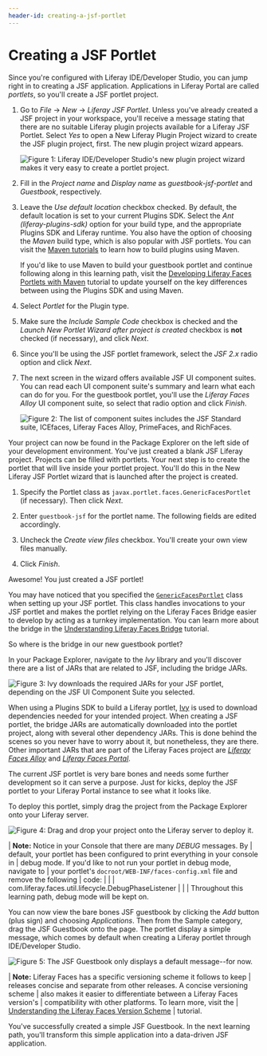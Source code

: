 ```yaml
---
header-id: creating-a-jsf-portlet
---
```


# Creating a JSF Portlet

Since you're configured with Liferay IDE/Developer Studio, you can jump right in
to creating a JSF application. Applications in Liferay Portal are called
*portlets*, so you'll create a JSF portlet project. 

1. Go to *File* &rarr; *New* &rarr; *Liferay JSF Portlet*. Unless you've already
   created a JSF project in your workspace, you'll receive a message stating
   that there are no suitable Liferay plugin projects available for a Liferay
   JSF Portlet. Select *Yes* to open a New Liferay Plugin Project wizard to
   create the JSF plugin project, first. The new plugin project wizard appears. 

    ![Figure 1: Liferay IDE/Developer Studio's new plugin project wizard makes it very easy to create a portlet project.](../../../images/lds-new-jsf-plugin-project.png)

2. Fill in the *Project name* and *Display name* as *guestbook-jsf-portlet* and
   *Guestbook*, respectively. 

3. Leave the *Use default location* checkbox checked. By default, the default
   location is set to your current Plugins SDK. Select the *Ant
   (liferay-plugins-sdk)* option for your build type, and the appropriate
   Plugins SDK and Liferay runtime. You also have the option of choosing the
   *Maven* build type, which is also popular with JSF portlets. You can visit
   the [Maven tutorials](/docs/6-2/tutorials/-/knowledge_base/t/maven) to learn
   how to build plugins using Maven. 

    If you'd like to use Maven to build your guestbook portlet and continue
    following along in this learning path, visit the
    [Developing Liferay Faces Portlets with Maven](/docs/6-2/tutorials/-/knowledge_base/t/developing-liferay-faces-portlets-with-maven)
    tutorial to update yourself on the key differences between using the Plugins
    SDK and using Maven. 

4. Select *Portlet* for the Plugin type. 

5. Make sure the *Include Sample Code* checkbox is checked and the *Launch New
   Portlet Wizard after project is created* checkbox is **not** checked (if
   necessary), and click *Next*. 

6. Since you'll be using the JSF portlet framework, select the *JSF 2.x* radio
   option and click *Next*. 

7. The next screen in the wizard offers available JSF UI component suites. You
   can read each UI component suite's summary and learn what each can do for
   you. For the guestbook portlet, you'll use the *Liferay Faces Alloy* UI
   component suite, so select that radio option and click *Finish*. 

    ![Figure 2: The list of component suites includes the JSF Standard suite, ICEfaces, Liferay Faces Alloy, PrimeFaces, and RichFaces.](../../../images/jsf-ui-component-suite-wizard.png)

Your project can now be found in the Package Explorer on the left side of your
development environment. You've just created a blank JSF Liferay project. Projects
can be filled with portlets. Your next step is to create the portlet that will
live inside your portlet project. You'll do this in the New Liferay JSF Portlet
wizard that is launched after the project is created. 

1. Specify the Portlet class as `javax.portlet.faces.GenericFacesPortlet` (if
   necessary). Then click *Next*. 

2. Enter `guestbook-jsf` for the portlet name. The following fields are edited
   accordingly. 

3. Uncheck the *Create view files* checkbox. You'll create your own view files
   manually. 

4. Click *Finish*. 

Awesome! You just created a JSF portlet! 

You may have noticed that you specified the
[`GenericFacesPortlet`](http://myfaces.apache.org/portlet-bridge/api/apidocs/javax/portlet/faces/GenericFacesPortlet.html)
class when setting up your JSF portlet. This class handles invocations to your
JSF portlet and makes the portlet relying on the Liferay Faces Bridge easier to
develop by acting as a turnkey implementation. You can learn more about the
bridge in the
[Understanding Liferay Faces Bridge](/docs/6-2/tutorials/-/knowledge_base/t/understanding-liferay-faces-bridge)
tutorial. 

So where is the bridge in our new guestbook portlet?

In your Package Explorer, navigate to the *Ivy* library and you'll discover
there are a list of JARs that are related to JSF, including the bridge JARs. 

![Figure 3: Ivy downloads the required JARs for your JSF portlet, depending on the JSF UI Component Suite you selected.](../../../images/jsf-jars-package-explorer.png)

When using a Plugins SDK to build a Liferay portlet,
[Ivy](http://ant.apache.org/ivy/index.html) is used to download dependencies
needed for your intended project. When creating a JSF portlet, the bridge JARs
are automatically downloaded into the portlet project, along with several other
dependency JARs. This is done behind the scenes so you never have to worry about
it, but nonetheless, they are there. Other important JARs that are part of the
Liferay Faces project are
[*Liferay Faces Alloy*](/docs/6-2/tutorials/-/knowledge_base/t/understanding-liferay-faces-alloy)
and
[*Liferay Faces Portal*](/docs/6-2/tutorials/-/knowledge_base/t/understanding-liferay-faces-portal). 

The current JSF portlet is very bare bones and needs some further development so
it can serve a purpose. Just for kicks, deploy the JSF portlet to your Liferay
Portal instance to see what it looks like. 

To deploy this portlet, simply drag the project from the Package Explorer onto
your Liferay server. 

![Figure 4: Drag and drop your project onto the Liferay server to deploy it.](../../../images/deploy-jsf-portlet.png)

| **Note:** Notice in your Console that there are many *DEBUG* messages. By
| default, your portlet has been configured to print everything in your console in
| debug mode. If you'd like to not run your portlet in debug mode, navigate to
| your portlet's `docroot/WEB-INF/faces-config.xml` file and remove the following
| code:
| 
|     <lifecycle>
|         <phase-listener>com.liferay.faces.util.lifecycle.DebugPhaseListener</phase-listener>
|     </lifecycle>
| 
| Throughout this learning path, debug mode will be kept on.

You can now view the bare bones JSF guestbook by clicking the *Add* button (plus
sign) and choosing *Applications*. Then from the Sample category, drag the JSF
Guestbook onto the page. The portlet display a simple message, which comes by
default when creating a Liferay portlet through IDE/Developer Studio. 

![Figure 5: The JSF Guestbook only displays a default message--for now.](../../../images/jsf-guestbook-bare.png)

| **Note:** Liferay Faces has a specific versioning scheme it follows to keep
| releases concise and separate from other releases. A concise versioning scheme
| also makes it easier to differentiate between a Liferay Faces version's
| compatibility with other platforms. To learn more, visit the
| [Understanding the Liferay Faces Version Scheme](/docs/6-2/tutorials/-/knowledge_base/t/understanding-the-liferay-faces-version-scheme)
| tutorial.

You've successfully created a simple JSF Guestbook. In the next learning path,
you'll transform this simple application into a data-driven JSF application. 
